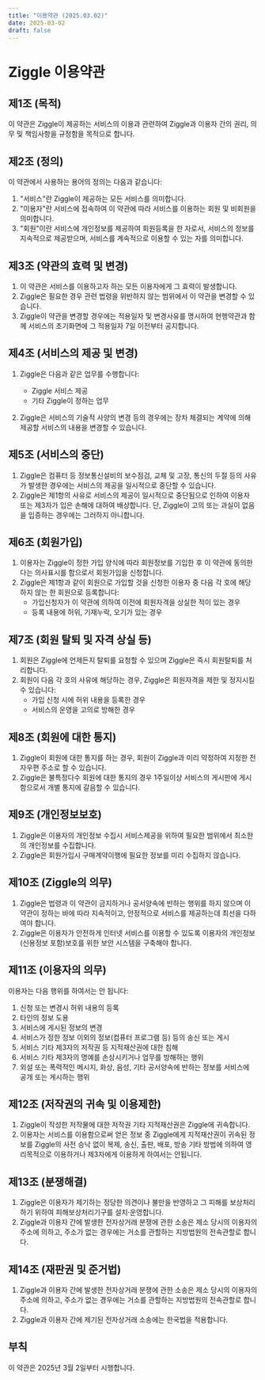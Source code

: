```yaml
---
title: "이용약관 (2025.03.02)"
date: 2025-03-02
draft: false
---
```


# Ziggle 이용약관

## 제1조 (목적)

이 약관은 Ziggle이 제공하는 서비스의 이용과 관련하여 Ziggle과 이용자 간의 권리, 의무 및 책임사항을 규정함을 목적으로 합니다.

## 제2조 (정의)

이 약관에서 사용하는 용어의 정의는 다음과 같습니다:

1. "서비스"란 Ziggle이 제공하는 모든 서비스를 의미합니다.
2. "이용자"란 서비스에 접속하여 이 약관에 따라 서비스를 이용하는 회원 및 비회원을 의미합니다.
3. "회원"이란 서비스에 개인정보를 제공하여 회원등록을 한 자로서, 서비스의 정보를 지속적으로 제공받으며, 서비스를 계속적으로 이용할 수 있는 자를 의미합니다.

## 제3조 (약관의 효력 및 변경)

1. 이 약관은 서비스를 이용하고자 하는 모든 이용자에게 그 효력이 발생합니다.
2. Ziggle은 필요한 경우 관련 법령을 위반하지 않는 범위에서 이 약관을 변경할 수 있습니다.
3. Ziggle이 약관을 변경할 경우에는 적용일자 및 변경사유를 명시하여 현행약관과 함께 서비스의 초기화면에 그 적용일자 7일 이전부터 공지합니다.

## 제4조 (서비스의 제공 및 변경)

1. Ziggle은 다음과 같은 업무를 수행합니다:

   - Ziggle 서비스 제공
   - 기타 Ziggle이 정하는 업무

2. Ziggle은 서비스의 기술적 사양의 변경 등의 경우에는 장차 체결되는 계약에 의해 제공할 서비스의 내용을 변경할 수 있습니다.

## 제5조 (서비스의 중단)

1. Ziggle은 컴퓨터 등 정보통신설비의 보수점검, 교체 및 고장, 통신의 두절 등의 사유가 발생한 경우에는 서비스의 제공을 일시적으로 중단할 수 있습니다.
2. Ziggle은 제1항의 사유로 서비스의 제공이 일시적으로 중단됨으로 인하여 이용자 또는 제3자가 입은 손해에 대하여 배상합니다. 단, Ziggle이 고의 또는 과실이 없음을 입증하는 경우에는 그러하지 아니합니다.

## 제6조 (회원가입)

1. 이용자는 Ziggle이 정한 가입 양식에 따라 회원정보를 기입한 후 이 약관에 동의한다는 의사표시를 함으로서 회원가입을 신청합니다.
2. Ziggle은 제1항과 같이 회원으로 가입할 것을 신청한 이용자 중 다음 각 호에 해당하지 않는 한 회원으로 등록합니다:
   - 가입신청자가 이 약관에 의하여 이전에 회원자격을 상실한 적이 있는 경우
   - 등록 내용에 허위, 기재누락, 오기가 있는 경우

## 제7조 (회원 탈퇴 및 자격 상실 등)

1. 회원은 Ziggle에 언제든지 탈퇴를 요청할 수 있으며 Ziggle은 즉시 회원탈퇴를 처리합니다.
2. 회원이 다음 각 호의 사유에 해당하는 경우, Ziggle은 회원자격을 제한 및 정지시킬 수 있습니다:
   - 가입 신청 시에 허위 내용을 등록한 경우
   - 서비스의 운영을 고의로 방해한 경우

## 제8조 (회원에 대한 통지)

1. Ziggle이 회원에 대한 통지를 하는 경우, 회원이 Ziggle과 미리 약정하여 지정한 전자우편 주소로 할 수 있습니다.
2. Ziggle은 불특정다수 회원에 대한 통지의 경우 1주일이상 서비스의 게시판에 게시함으로서 개별 통지에 갈음할 수 있습니다.

## 제9조 (개인정보보호)

1. Ziggle은 이용자의 개인정보 수집시 서비스제공을 위하여 필요한 범위에서 최소한의 개인정보를 수집합니다.
2. Ziggle은 회원가입시 구매계약이행에 필요한 정보를 미리 수집하지 않습니다.

## 제10조 (Ziggle의 의무)

1. Ziggle은 법령과 이 약관이 금지하거나 공서양속에 반하는 행위를 하지 않으며 이 약관이 정하는 바에 따라 지속적이고, 안정적으로 서비스를 제공하는데 최선을 다하여야 합니다.
2. Ziggle은 이용자가 안전하게 인터넷 서비스를 이용할 수 있도록 이용자의 개인정보(신용정보 포함)보호를 위한 보안 시스템을 구축해야 합니다.

## 제11조 (이용자의 의무)

이용자는 다음 행위를 하여서는 안 됩니다:

1. 신청 또는 변경시 허위 내용의 등록
2. 타인의 정보 도용
3. 서비스에 게시된 정보의 변경
4. 서비스가 정한 정보 이외의 정보(컴퓨터 프로그램 등) 등의 송신 또는 게시
5. 서비스 기타 제3자의 저작권 등 지적재산권에 대한 침해
6. 서비스 기타 제3자의 명예를 손상시키거나 업무를 방해하는 행위
7. 외설 또는 폭력적인 메시지, 화상, 음성, 기타 공서양속에 반하는 정보를 서비스에 공개 또는 게시하는 행위

## 제12조 (저작권의 귀속 및 이용제한)

1. Ziggle이 작성한 저작물에 대한 저작권 기타 지적재산권은 Ziggle에 귀속합니다.
2. 이용자는 서비스를 이용함으로써 얻은 정보 중 Ziggle에게 지적재산권이 귀속된 정보를 Ziggle의 사전 승낙 없이 복제, 송신, 출판, 배포, 방송 기타 방법에 의하여 영리목적으로 이용하거나 제3자에게 이용하게 하여서는 안됩니다.

## 제13조 (분쟁해결)

1. Ziggle은 이용자가 제기하는 정당한 의견이나 불만을 반영하고 그 피해를 보상처리하기 위하여 피해보상처리기구를 설치·운영합니다.
2. Ziggle과 이용자 간에 발생한 전자상거래 분쟁에 관한 소송은 제소 당시의 이용자의 주소에 의하고, 주소가 없는 경우에는 거소를 관할하는 지방법원의 전속관할로 합니다.

## 제14조 (재판권 및 준거법)

1. Ziggle과 이용자 간에 발생한 전자상거래 분쟁에 관한 소송은 제소 당시의 이용자의 주소에 의하고, 주소가 없는 경우에는 거소를 관할하는 지방법원의 전속관할로 합니다.
2. Ziggle과 이용자 간에 제기된 전자상거래 소송에는 한국법을 적용합니다.

## 부칙

이 약관은 2025년 3월 2일부터 시행합니다.
